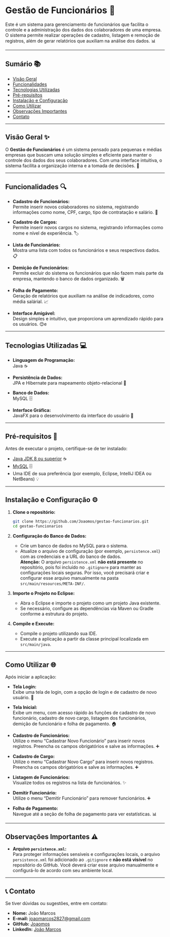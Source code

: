 # Gestão de Funcionários 🚀

Este é um sistema para gerenciamento de funcionários que facilita o controle e a administração dos dados dos colaboradores de uma empresa. O sistema permite realizar operações de cadastro, listagem e remoção de registros, além de gerar relatórios que auxiliam na análise dos dados. 📊

---

## Sumário 📚

- [Visão Geral](#visão-geral)
- [Funcionalidades](#funcionalidades)
- [Tecnologias Utilizadas](#tecnologias-utilizadas)
- [Pré-requisitos](#pré-requisitos)
- [Instalação e Configuração](#instalação-e-configuração)
- [Como Utilizar](#como-utilizar)
- [Observações Importantes](#observações-importantes)
- [Contato](#contato)

---

## Visão Geral ✨

O **Gestão de Funcionários** é um sistema pensado para pequenas e médias empresas que buscam uma solução simples e eficiente para manter o controle dos dados dos seus colaboradores. Com uma interface intuitiva, o sistema facilita a organização interna e a tomada de decisões. 🏢

---

## Funcionalidades 🔍

- **Cadastro de Funcionários:**  
  Permite inserir novos colaboradores no sistema, registrando informações como nome, CPF, cargo, tipo de contratação e salário. 📝

- **Cadastro de Cargos:**  
  Permite inserir novos cargos no sistema, registrando informações como nome e nível de experiência. 🏷️

- **Lista de Funcionários:**  
  Mostra uma lista com todos os funcionários e seus respectivos dados. 📋

- **Demição de Funcionários:**  
  Permite excluir do sistema os funcionários que não fazem mais parte da empresa, mantendo o banco de dados organizado. 🗑️

- **Folha de Pagamento:**  
  Geração de relatórios que auxiliam na análise de indicadores, como média salárial. 📈

- **Interface Amigável:**  
  Design simples e intuitivo, que proporciona um aprendizado rápido para os usuários. 😊e

---

## Tecnologias Utilizadas 💻

- **Linguagem de Programação:**  
  Java ☕

- **Persistência de Dados:**  
  JPA e Hibernate para mapeamento objeto-relacional 🔗

- **Banco de Dados:**  
  MySQL 🗄️

- **Interface Gráfica:**  
  JavaFX para o desenvolvimento da interface do usuário 🎨

---

## Pré-requisitos 🚀

Antes de executar o projeto, certifique-se de ter instalado:

- [Java JDK 8 ou superior](https://www.oracle.com/java/technologies/javase-downloads.html) ☕
- [MySQL](https://www.mysql.com/downloads/) 🗄️
- Uma IDE de sua preferência (por exemplo, Eclipse, IntelliJ IDEA ou NetBeans) 💡

---

## Instalação e Configuração ⚙️

1. **Clone o repositório:**

   ```bash
   git clone https://github.com/Joaomos/gestao-funcionarios.git
   cd gestao-funcionarios
   ```

2. **Configuração do Banco de Dados:**

   - Crie um banco de dados no MySQL para o sistema.
   - Atualize o arquivo de configuração (por exemplo, `persistence.xml`) com as credenciais e a URL do banco de dados.  
   **Atenção:** O arquivo `persistence.xml` **não está presente** no repositório, pois foi incluído no `.gitignore` para manter as configurações locais seguras. Por isso, você precisará criar e configurar esse arquivo manualmente na pasta `src/main/resources/META-INF/`.

3. **Importe o Projeto no Eclipse:**

   - Abra o Eclipse e importe o projeto como um projeto Java existente.
   - Se necessário, configure as dependências via Maven ou Gradle conforme a estrutura do projeto.

4. **Compile e Execute:**

   - Compile o projeto utilizando sua IDE.
   - Execute a aplicação a partir da classe principal localizada em `src/main/java`.

---

## Como Utilizar 🌐

Após iniciar a aplicação:

- **Tela Login:**  
  Exibe uma tela de login, com a opção de login e de cadastro de novo usuário. 🔑

- **Tela Inicial:**  
  Exibe um menu, com acesso rápido às funções de cadastro de novo funcionário, cadastro de novo cargo, listagem dos funcionários, demição de funcionário e folha de pagamento. 🏠

- **Cadastro de Funcionários:**  
  Utilize o menu “Cadastrar Novo Funcionário” para inserir novos registros. Preencha os campos obrigatórios e salve as informações. ➕

- **Cadastro de Cargo:**  
  Utilize o menu “Cadastrar Novo Cargo” para inserir novos registros. Preencha os campos obrigatórios e salve as informações. ➕

- **Listagem de Funcionários:**  
  Visualize todos os registros na lista de funcionários. ✨

- **Demitir Funcionário:**  
  Utilize o menu “Demitir Funcionário” para remover funcionários. ➕
  
- **Folha de Pagamento:**  
  Navegue até a seção de folha de pagamento para ver estatísticas. 📊

---

## Observações Importantes ⚠️

- **Arquivo `persistence.xml`:**  
  Para proteger informações sensíveis e configurações locais, o arquivo `persistence.xml` foi adicionado ao `.gitignore` e **não está visível** no repositório do GitHub. Você deverá criar esse arquivo manualmente e configurá-lo de acordo com seu ambiente local.

---

## 📞 Contato

Se tiver dúvidas ou sugestões, entre em contato:

- **Nome:** João Marcos
- **E-mail:** joaomarcos2827@gmail.com
- **GitHub:** [Joaomos](https://github.com/Joaomos)
- **LinkedIn:** [João Marcos](https://www.linkedin.com/in/ojoaomarcosilva/)
